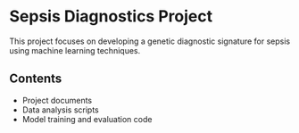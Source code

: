 # Sepsis Diagnostics Project

This project focuses on developing a genetic diagnostic signature for sepsis using machine learning techniques. 

## Contents
- Project documents
- Data analysis scripts
- Model training and evaluation code
